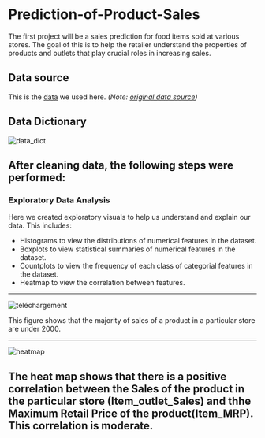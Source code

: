 # Prediction-of-Product-Sales
The first project will be a sales prediction for food items sold at various stores. The goal of this is to help the retailer understand the properties of products and outlets that play crucial roles in increasing sales.

## Data source 
This is the [data](https://drive.google.com/file/d/1syH81TVrbBsdymLT_jl2JIf6IjPXtSQw/view?usp=sharing) we used here. *(Note: [original data source](https://datahack.analyticsvidhya.com/contest/practice-problem-big-mart-sales-iii/))*
## Data Dictionary

![data_dict](https://github.com/marwamhz/Prediction-of-Product-Sales/assets/160395937/72f46a4f-93b6-44a3-9903-8b85f081ecab)

## After cleaning data, the following steps were performed:
### Exploratory Data Analysis 
Here we created exploratory visuals to help us understand and explain our data. This includes:
- Histograms to view the distributions of numerical features in the dataset.
- Boxplots to view statistical summaries of numerical features in the dataset.
- Countplots to view the frequency of each class of categorial features in the dataset.
- Heatmap to view the correlation between features.

---
![téléchargement](https://github.com/marwamhz/Prediction-of-Product-Sales/assets/160395937/b319afa4-cee6-46bc-8a91-11570526a62d)

This figure shows that the majority of sales of a product in a particular store are under 2000.

---
![heatmap](https://github.com/marwamhz/Prediction-of-Product-Sales/assets/160395937/0c7289db-df18-4c67-8205-4bd45e8d9acf)

The heat map shows that there is a positive correlation between the Sales of the product in the particular store (Item_outlet_Sales) and thhe Maximum Retail Price of the product(Item_MRP). This correlation is moderate.
---
